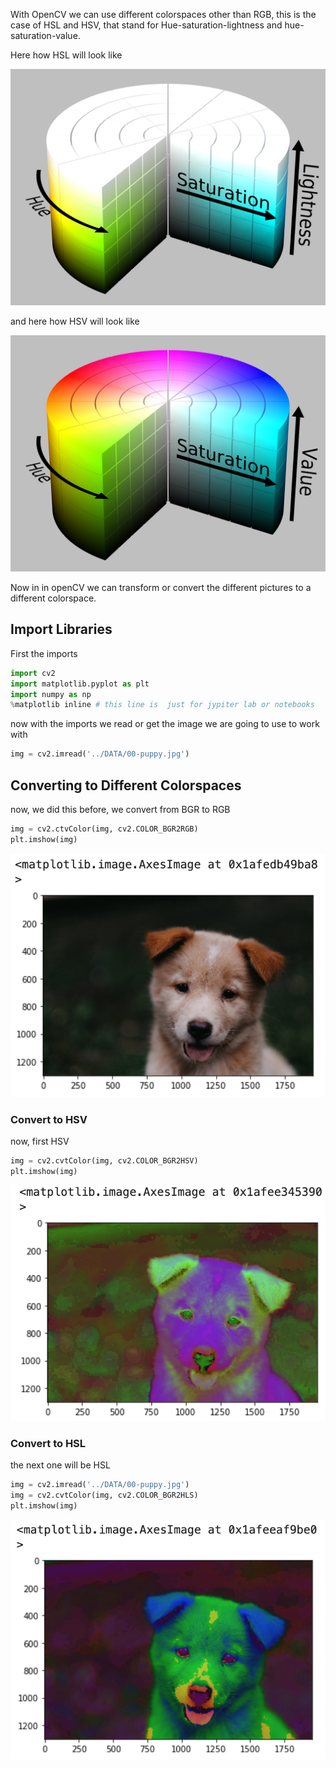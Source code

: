 With OpenCV we can use different colorspaces other than RGB, this is the case of HSL and HSV, that stand for Hue-saturation-lightness and hue-saturation-value.

Here how HSL will look like

![HSL_color_solid_cylinder_saturation_gray](images/HSL_color_solid_cylinder_saturation_gray.png)

and here how HSV will look like

![HSV_color_solid_cylinder_saturation_gray](images/HSV_color_solid_cylinder_saturation_gray.png)

Now in in openCV we can transform or convert the different pictures to a different colorspace.

## Import Libraries

First the imports 

```python
import cv2
import matplotlib.pyplot as plt
import numpy as np
%matplotlib inline # this line is  just for jypiter lab or notebooks
```

now with the imports we read or get the image we are going to use to work with

```python
img = cv2.imread('../DATA/00-puppy.jpg')
```

## Converting to Different Colorspaces

now, we did this before, we convert from BGR to RGB

```python
img = cv2.ctvColor(img, cv2.COLOR_BGR2RGB)
plt.imshow(img)
```
![001_image_rgb](images/001_image_rgb.png)

### Convert to HSV

now, first HSV

```python
img = cv2.cvtColor(img, cv2.COLOR_BGR2HSV)
plt.imshow(img)
```

![002_images_hsv](images/002_images_hsv.png)

### Convert to HSL
the next one will be HSL

```python
img = cv2.imread('../DATA/00-puppy.jpg')
img = cv2.cvtColor(img, cv2.COLOR_BGR2HLS)
plt.imshow(img)
```

![003_images_hsl](images/003_images_hsl.png)